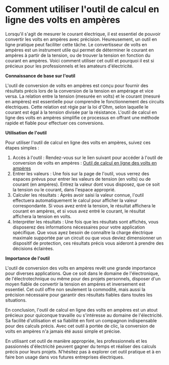 Comment utiliser l'outil de calcul en ligne des volts en ampères
================================================================

Lorsqu'il s'agit de mesurer le courant électrique, il est essentiel de pouvoir convertir les volts en ampères avec précision. Heureusement, un outil en ligne pratique peut faciliter cette tâche. Le convertisseur de volts en ampères est un instrument utile qui permet de déterminer le courant en ampères à partir de la tension, ou de trouver la tension en fonction du courant en ampères. Voici comment utiliser cet outil et pourquoi il est si précieux pour les professionnels et les amateurs d'électricité.

**Connaissance de base sur l'outil**

L'outil de conversion de volts en ampères est conçu pour fournir des résultats précis lors de la conversion de la tension en ampérage et vice versa. La relation entre la tension (mesurée en volts) et le courant (mesuré en ampères) est essentielle pour comprendre le fonctionnement des circuits électriques. Cette relation est régie par la loi d'Ohm, selon laquelle le courant est égal à la tension divisée par la résistance. L'outil de calcul en ligne des volts en ampères simplifie ce processus en offrant une méthode rapide et fiable pour effectuer ces conversions.

**Utilisation de l'outil**

Pour utiliser l'outil de calcul en ligne des volts en ampères, suivez ces étapes simples :

1. Accès à l'outil : Rendez-vous sur le lien suivant pour accéder à l'outil de conversion de volts en ampères : [Outil de calcul en ligne des volts en ampères](https://www.onlinecalculatorsfree.com/fr/tools/volt-to-amps-calculator.html)
2. Entrer les valeurs : Une fois sur la page de l'outil, vous verrez des espaces prévus pour entrer les valeurs de tension (en volts) ou de courant (en ampères). Entrez la valeur dont vous disposez, que ce soit la tension ou le courant, dans l'espace approprié.
3. Calculer les résultats : Après avoir saisi la valeur connue, l'outil effectuera automatiquement le calcul pour afficher la valeur correspondante. Si vous avez entré la tension, le résultat affichera le courant en ampères, et si vous avez entré le courant, le résultat affichera la tension en volts.
4. Interpréter les résultats : Une fois que les résultats sont affichés, vous disposerez des informations nécessaires pour votre application spécifique. Que vous ayez besoin de connaître la charge électrique maximale supportée par un circuit ou que vous deviez dimensionner un dispositif de protection, ces résultats précis vous aideront à prendre des décisions éclairées.

**Importance de l'outil**

L'outil de conversion des volts en ampères revêt une grande importance pour diverses applications. Que ce soit dans le domaine de l'électronique, de l'électrotechnique ou même pour des projets personnels, disposer d'un moyen fiable de convertir la tension en ampères et inversement est essentiel. Cet outil offre non seulement la commodité, mais aussi la précision nécessaire pour garantir des résultats fiables dans toutes les situations.

En conclusion, l'outil de calcul en ligne des volts en ampères est un atout précieux pour quiconque travaille ou s'intéresse au domaine de l'électricité. Sa facilité d'utilisation et sa fiabilité en font un compagnon indispensable pour des calculs précis. Avec cet outil à portée de clic, la conversion de volts en ampères n'a jamais été aussi simple et précise.

En utilisant cet outil de manière appropriée, les professionnels et les passionnés d'électricité peuvent gagner du temps et réaliser des calculs précis pour leurs projets. N'hésitez pas à explorer cet outil pratique et à en faire bon usage dans vos futures entreprises électriques.